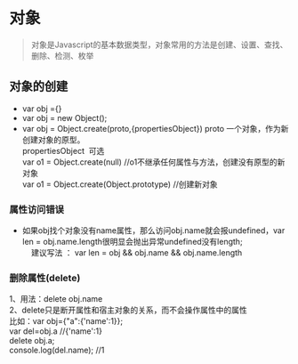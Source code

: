对象
===
>对象是Javascript的基本数据类型，对象常用的方法是创建、设置、查找、删除、检测、枚举
## 对象的创建
 + var obj ={}
 + var obj = new Object();
 + var obj = Object.create(proto,{propertiesObject})
						proto 一个对象，作为新创建对象的原型。    
						propertiesObject  可选     
						var o1 = Object.create(null) //o1不继承任何属性与方法，创建没有原型的新对象     
						var o1 = Object.create(Object.prototype) //创建新对象     
### 属性访问错误
+ 如果obj找个对象没有name属性，那么访问obj.name就会报undefined，var len = obj.name.length很明显会抛出异常undefined没有length;                         建议写法 ： var len = obj && obj.name && obj.name.length
### 删除属性(delete)
1、用法：delete obj.name   <br/>
2、delete只是断开属性和宿主对象的关系，而不会操作属性中的属性<br/>
    比如：var obj={"a":{'name':1}};<br/>
    var del=obj.a   //{'name':1}<br/>
    delete obj.a;<br/>
    console.log(del.name);  //1<br/>
